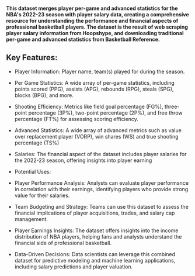 
#### This dataset merges player per-game and advanced statistics for the NBA's 2022-23 season with player salary data, creating a comprehensive resource for understanding the performance and financial aspects of professional basketball players. The dataset is the result of web scraping player salary information from Hoopshype, and downloading traditional per-game and advanced statistics from Basketball Reference.

## Key Features:

- Player Information: Player name, team(s) played for during the season.
- Per Game Statistics: A wide array of per-game statistics, including points scored (PPG), assists (APG), rebounds (RPG), steals (SPG), blocks (BPG), and more.
- Shooting Efficiency: Metrics like field goal percentage (FG%), three-point percentage (3P%), two-point percentage (2P%), and free throw percentage (FT%) for assessing scoring efficiency.
- Advanced Statistics: A wide array of advanced metrics such as value over replacement player (VORP), win shares (WS) and true shooting percentage (TS%)
- Salaries: The financial aspect of the dataset includes player salaries for the 2022-23 season, offering insights into player earning
- Potential Uses:

- Player Performance Analysis: Analysts can evaluate player performance in correlation with their earnings, identifying players who provide strong value for their salaries.
- Team Budgeting and Strategy: Teams can use this dataset to assess the financial implications of player acquisitions, trades, and salary cap management.
- Player Earnings Insights: The dataset offers insights into the income distribution of NBA players, helping fans and analysts understand the financial side of professional basketball.
- Data-Driven Decisions: Data scientists can leverage this combined dataset for predictive modeling and machine learning applications, including salary predictions and player valuation.